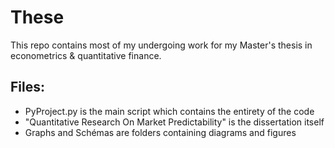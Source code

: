 # These

This repo contains most of my undergoing work for my Master's thesis in econometrics & quantitative finance.

## Files:
  - PyProject.py is the main script which contains the entirety of the code 
  - "Quantitative Research On Market Predictability" is the dissertation itself
  - Graphs and Schémas are folders containing diagrams and figures
